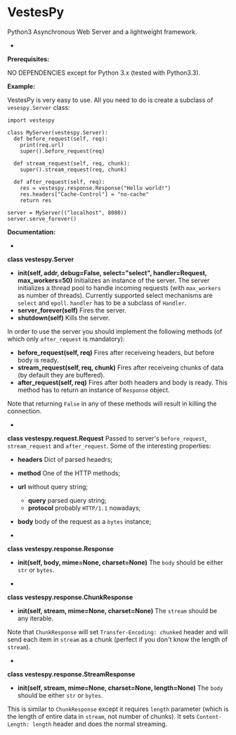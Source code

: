 VestesPy
===

Python3 Asynchronous Web Server and a lightweight framework.

-

**Prerequisites:**

NO DEPENDENCIES except for Python 3.x (tested with Python3.3).

**Example:**

VestesPy is very easy to use. All you need to do is create a subclass of `vesespy.Server` class:

    import vestespy
    
    class MyServer(vestespy.Server):
      def before_request(self, req):
        print(req.url)
        super().before_request(req)
    
      def stream_request(self, req, chunk):
        super().stream_request(req, chunk)
    
      def after_request(self, req):
        res = vestespy.response.Response("Hello world!")
        res.headers["Cache-Control"] = "no-cache"
        return res
      
    server = MyServer(("localhost", 8080))
    server.serve_forever()

**Documentation:**

-

**class vestespy.Server**
  - **init(self, addr, debug=False, select="select", handler=Request, max_workers=50)** Initializes an instance of the server. The server initializes a thread pool to handle incoming requests (with `max_workers` as number of threads). Currently supported select mechanisms are `select` and `epoll`. `handler` has to be a subclass of `Handler`.
  - **server_forever(self)** Fires the server.
  - **shutdown(self)** Kills the server.

In order to use the server you should implement the following methods (of which only `after_request` is mandatory):
  - **before_request(self, req)** Fires after receiveing headers, but before body is ready.
  - **stream_request(self, req, chunk)** Fires after receiveing chunks of data (by default they are buffered).
  - **after_request(self, req)** Fires after both headers and body is ready. This method has to return an instance of `Response` object.

Note that returning `False` in any of these methods will result in killing the connection.

-

**class vestespy.request.Request**
Passed to server's `before_request`, `stream_request` and `after_request`. Some of the interesting properties:

  - **headers** Dict of parsed heaedrs;
  - **method** One of the HTTP methods;
  - **url** without query string;
	- **query** parsed query string;
	- **protocol** probably `HTTP/1.1` nowadays;
  - **body** body of the request as a `bytes` instance;

-

**class vestespy.response.Response**
  - **init(self, body, mime=None, charset=None)** The `body` should be either `str` or `bytes`.

-

**class vestespy.response.ChunkResponse**
  - **init(self, stream, mime=None, charset=None)** The `stream` should be any iterable.

Note that `ChunkResponse` will set `Transfer-Encoding: chunked` header and will send each item in `stream` as a chunk (perfect if you don't know the length of `stream`).

-

**class vestespy.response.StreamResponse**
  - **init(self, stream, mime=None, charset=None, length=None)** The `body` should be either `str` or `bytes`.

This is similar to `ChunkResponse` except it requires `length` parameter (which is the length of entire data in `stream`, not number of chunks). It sets `Content-Length: length` header and does the normal streaming.
